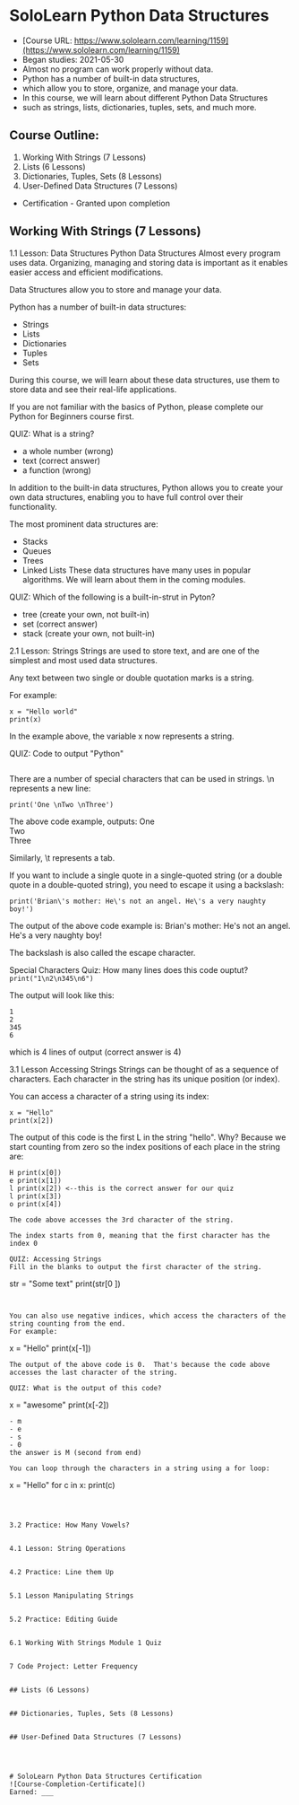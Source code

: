 # SoloLearn Python Data Structures
* [Course URL: https://www.sololearn.com/learning/1159](https://www.sololearn.com/learning/1159)
* Began studies: 2021-05-30
* Almost no program can work properly without data. 
* Python has a number of built-in data structures, 
* which allow you to store, organize, and manage your data. 
* In this course, we will learn about different Python Data Structures 
* such as strings, lists, dictionaries, tuples, sets, and much more.

## Course Outline: 
1. Working With Strings (7 Lessons) 
2. Lists (6 Lessons) 
3. Dictionaries, Tuples, Sets (8 Lessons) 
4. User-Defined Data Structures (7 Lessons) 
* Certification - Granted upon completion 

## Working With Strings (7 Lessons) 
1.1 Lesson: Data Structures 
Python Data Structures
Almost every program uses data.
Organizing, managing and storing data is important as it enables easier access and efficient modifications.

Data Structures allow you to store and manage your data.

Python has a number of built-in data structures:
- Strings
- Lists
- Dictionaries
- Tuples
- Sets

During this course, we will learn about these data structures, use them to store data and see their real-life applications. 
 
If you are not familiar with the basics of Python, please complete our Python for Beginners course first.

QUIZ: What is a string? 
- a whole number (wrong)
- text (correct answer) 
- a function (wrong) 


In addition to the built-in data structures, Python allows you to create your own data structures, enabling you to have full control over their functionality.

The most prominent data structures are:
- Stacks
- Queues
- Trees
- Linked Lists
These data structures have many uses in popular algorithms. We will learn about them in the coming modules.

QUIZ: Which of the following is a built-in-strut in Pyton? 
- tree (create your own, not built-in) 
- set (correct answer) 
- stack (create your own, not built-in) 

2.1 Lesson: Strings 
Strings are used to store text, and are one of the simplest and most used data structures.

Any text between two single or double quotation marks is a string.

For example:
```
x = "Hello world"
print(x)
```
In the example above, the variable x now represents a string.

QUIZ: Code to output "Python" 
``` print("Python")
```


There are a number of special characters that can be used in strings.
\n represents a new line:

```
print('One \nTwo \nThree')
```
The above code example, outputs: 
One <br>
Two  <br>
Three <br>

Similarly, \t represents a tab.

If you want to include a single quote in a single-quoted string (or a double quote in a double-quoted string), you need to escape it using a backslash: 

```
print('Brian\'s mother: He\'s not an angel. He\'s a very naughty boy!')
```

The output of the above code example is: Brian's mother: He's not an angel. He's a very naughty boy!

The backslash is also called the escape character.

Special Characters Quiz: 
How many lines does this code ouptut? 
``` print("1\n2\n345\n6") ```

The output will look like this: 
``` 
1
2
345
6
```
which is 4 lines of output (correct answer is 4) 


3.1 Lesson Accessing Strings 
Strings can be thought of as a sequence of characters. Each character in the string has its unique position (or index).

You can access a character of a string using its index:
```
x = "Hello"
print(x[2])
```
The output of this code is the first L in the string "hello".  Why?  Because we start counting from zero so the index positions of each place in the string are: 
```
H print(x[0])
e print(x[1])
l print(x[2]) <--this is the correct answer for our quiz 
l print(x[3])
o print(x[4])

The code above accesses the 3rd character of the string. 

The index starts from 0, meaning that the first character has the index 0

QUIZ: Accessing Strings
Fill in the blanks to output the first character of the string.
```
str = "Some text"
print(str[0 ])
```


You can also use negative indices, which access the characters of the string counting from the end.
For example:
```
x = "Hello"
print(x[-1])  
```
The output of the above code is 0.  That's because the code above accesses the last character of the string. 

QUIZ: What is the output of this code?
```
x = "awesome"
print(x[-2])
```
- m 
- e
- s 
- 0 
the answer is M (second from end) 

You can loop through the characters in a string using a for loop:
```
x = "Hello"
for c in x:
    print(c)
```



3.2 Practice: How Many Vowels? 


4.1 Lesson: String Operations 


4.2 Practice: Line them Up 


5.1 Lesson Manipulating Strings 


5.2 Practice: Editing Guide 


6.1 Working With Strings Module 1 Quiz 


7 Code Project: Letter Frequency 


## Lists (6 Lessons) 


## Dictionaries, Tuples, Sets (8 Lessons) 


## User-Defined Data Structures (7 Lessons) 




# SoloLearn Python Data Structures Certification 
![Course-Completion-Certificate]()
Earned: ___
